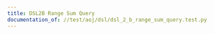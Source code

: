 ```yaml
---
title: DSL2B Range Sum Query
documentation_of: //test/aoj/dsl/dsl_2_b_range_sum_query.test.py
---
```


